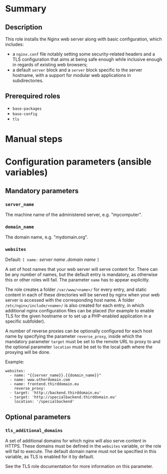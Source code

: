 # Summary

## Description

This role installs the Nginx web server along with basic configuration, which
includes:

- a `nginx.conf` file notably setting some security-related headers and a TLS
  configuration that aims at being safe enough while inclusive enough in regards
  of existing web browsers;
- a default `server` block and a `server` block specific to the server hostname,
  with a support for modular web applications in subdirectories.

## Prerequired roles

- `base-packages`
- `base-config`
- `tls`

# Manual steps

# Configuration parameters (ansible variables)

## Mandatory parameters

### `server_name`

The machine name of the administered server, e.g. "mycomputer".

### `domain_name`

The domain name, e.g. "mydomain.org".

### `websites`

Default: `[ name:` _server name_`.`_domain name_ `]`

A set of host names that your web server will serve content for. There can be
any number of names, but the default entry is mandatory, as otherwise this or
other roles will fail. The parameter `name` has to appear explicitly.

The role creates a folder `/var/www/<name>/` for every entry, and static content
in each of these directories will be served by nginx when your web server is
accessed with the corresponding host name. A folder `/etc/nginx/include/<name>/`
is also created for each entry, in which additional nginx configuration files
can be placed (for example to enable TLS for the given hostname or to set up a
PHP-enabled application in a specific subfolder).

A number of reverse proxies can be optionally configured for each host name by
specifying the parameter `reverse_proxy`, inside which the mandatory parameter
`target` must be set to the remote URL to proxy to and the optional parameter
`location` must be set to the local path where the proxying will be done.

Example:

    websites:
      - name: "{{server_name}}.{{domain_name}}"
      - name: www.otherdomain.com
      - name: frontend.thirddomain.eu
        reverse_proxy:
	  - target: 'http://backend.thirddomain.eu'
	  - target: 'http://specialbackend.thirddomain.eu'
	    location: '/specialbackend'

## Optional parameters

### `tls_additional_domains`

A set of additional domains for which nginx will also serve content in HTTPS.
These domains must be defined in the `websites` variable, or the role will fail
to execute. The default domain name must not be specified in this variable, as
TLS is enabled for it by default.

See the TLS role documentation for more information on this parameter.
